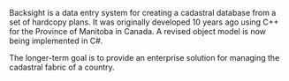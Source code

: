 Backsight is a data entry system for creating a cadastral database from a set of hardcopy plans. It was originally developed 10 years ago using C++ for the Province of Manitoba in Canada. A revised object model is now being implemented in C#.

The longer-term goal is to provide an enterprise solution for managing the cadastral fabric of a country.